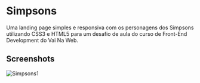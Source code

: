 
# Simpsons

Uma landing page simples e responsiva com os personagens dos Simpsons utilizando CSS3 e HTML5 para um desafio de aula do curso de Front-End Development do Vai Na Web.

## Screenshots

![Simpsons1](https://github.com/nathansodre/simpsons-site/assets/127889971/b985c4de-f0f5-41d8-a151-3b6358a1836e)

